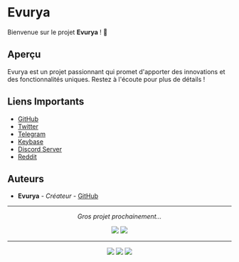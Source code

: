 # Evurya

Bienvenue sur le projet **Evurya** ! 🚀

## Aperçu

Evurya est un projet passionnant qui promet d'apporter des innovations et des fonctionnalités uniques. Restez à l'écoute pour plus de détails !

## Liens Importants

- [GitHub](https://github.com/evurya)
- [Twitter](https://x.com/theylovelyu)
- [Telegram](https://t.me/evurya)
- [Keybase](https://keybase.io/eyclista)
- [Discord Server](https://discord.gg/blablaland)
- [Reddit](https://www.reddit.com/user/evurya/)

## Auteurs

- **Evurya** - *Créateur* - [GitHub](https://github.com/evurya)

---

<div align="center">

*Gros projet prochainement...*

</div>

<p align="center">
  <img src="https://img.shields.io/badge/status-en%20développement-yellow.svg">
  <img src="https://img.shields.io/github/stars/evurya/evurya.svg?style=social">
</p>

---

<div align="center">
    <img src="https://img.shields.io/badge/Follow-Us%20on%20Twitter-1DA1F2?style=flat&logo=twitter&logoColor=white">
    <img src="https://img.shields.io/badge/Join-Our%20Discord-7289DA?style=flat&logo=discord&logoColor=white">
    <img src="https://img.shields.io/badge/Chat-On%20Telegram-2CA5E0?style=flat&logo=telegram&logoColor=white">
</div>
